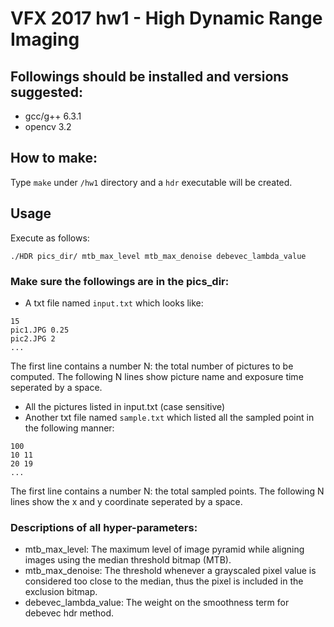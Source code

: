# VFX 2017 hw1 - High Dynamic Range Imaging

## Followings should be installed and versions suggested:
- gcc/g++ 6.3.1
- opencv 3.2

## How to make:
Type `make` under `/hw1` directory and a `hdr` executable will be created.

## Usage
Execute as follows:
```
./HDR pics_dir/ mtb_max_level mtb_max_denoise debevec_lambda_value 
```
### Make sure the followings are in the pics_dir:
- A txt file named `input.txt` which looks like:
```
15
pic1.JPG 0.25
pic2.JPG 2
...
```
The first line contains a number N: the total number of pictures to be computed.
The following N lines show picture name and exposure time seperated by a space.
- All the pictures listed in input.txt (case sensitive)
- Another txt file named `sample.txt` which listed all the sampled point in the
  following manner:
```
100
10 11
20 19
...
```
The first line contains a number N: the total sampled points.
The following N lines show the x and y coordinate seperated by a space.
### Descriptions of all hyper-parameters:
- mtb_max_level: The maximum level of image pyramid while aligning images using
  the median threshold bitmap (MTB).
- mtb_max_denoise: The threshold whenever a grayscaled pixel value is considered
  too close to the median, thus the pixel is included in the exclusion bitmap.
- debevec_lambda_value: The weight on the smoothness term for debevec hdr method.
  
